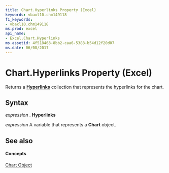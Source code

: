 ```yaml
---
title: Chart.Hyperlinks Property (Excel)
keywords: vbaxl10.chm149118
f1_keywords:
- vbaxl10.chm149118
ms.prod: excel
api_name:
- Excel.Chart.Hyperlinks
ms.assetid: 4f518463-8bb2-caa6-5383-b54d12f20d07
ms.date: 06/08/2017
---
```



# Chart.Hyperlinks Property (Excel)

Returns a **[Hyperlinks](hyperlinks-object-excel.md)** collection that represents the hyperlinks for the chart.


## Syntax

 _expression_ . **Hyperlinks**

 _expression_ A variable that represents a **Chart** object.


## See also


#### Concepts


[Chart Object](chart-object-excel.md)

